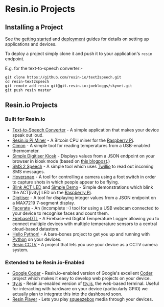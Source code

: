# Resin.io Projects

## Installing a Project

See the [getting started][getting-started] and [deployment][deploy] guides for
details on setting up applications and devices.

To deploy a project simply clone it and push it to your application's `resin`
endpoint.

E.g. for the text-to-speech converter:-

```
git clone https://github.com/resin-io/text2speech.git
cd resin-text2speech
git remote add resin git@git.resin.io:joebloggs/skynet.git
git push resin master
```

## Resin.io Projects

### Built for Resin.io

* [Text-to-Speech Converter][text2speech] - A simple application that makes your
  device speak out loud.
* [Resin.io Pi Miner][rpiminer] - A Bitcoin CPU miner for the [Raspberry Pi][rpi].
* [Cimon][cimon] - A simple tool for reading temperatures from a USB-enabled
  thermometer.
* [Simple Digitiser Kiosk][digitiser-kiosk] - Displays values from a JSON
  endpoint on your browser in kiosk mode (based on [this blogpost][kiosk-post].)
* [SMS 2 Speech][sms2speech] - A simple tool which uses [Twillio][twillio] to
  read out incoming SMS messages.
* [Hoversnap][hoversnap] - A tool for controlling a camera using a foot switch in
  order to capture shots in which people appear to be flying.
* [Blink ACT LED][blink-led] and [Simple Demo][simple-demo] - Simple
  demonstrations which blink the ACT[ivity] LED on the [Raspberry Pi][rpi].
* [Digitiser][digitiser] - A tool for displaying integer values from a JSON
  endpoint on a MAX7219 7-segment display.
* [Facerate][facerate] - An (incomplete :-) tool for using a USB webcam connected
  to your device to recognise faces and count them.
* [FirebaseDTL][firebase-dtl] - A Firebase-ed Digital Temperature Logger allowing
  you to connect multiple devices with multiple temperature sensors to a
  central cloud-based datastore.
* [Hello Python!][hello-python] - A bare-bones project to get you up and running
  with [Python][python] on your devices.
* [Resin CCTV][resin-cctv] - A project that lets you use your device as a CCTV
  camera system.

### Extended to be Resin.io-Enabled

* [Google Coder][coder-fork] - Resin.io-enabled version of Google's excellent
  [Coder][coder] project which makes it easy to develop web projects on your
  device.
* [tty.js][ttyjs-fork] - Resin.io-enabled version of [tty.js][ttyjs], the
  web-based terminal. Useful for interacting with hardware on your device
  (particularly GPIO) we actually plan to integrate this into the dashboard
  soon.
* [Resin Player][resin-player] - Lets you play [squeezebox][squeezebox] media
  through your devices.

[deploy]:/pages/deployment.md

[rpi]:http://www.raspberrypi.org/
[python]:https://www.python.org/

[getting-started]:/pages/gettingStarted.md
[text2speech]:https://github.com/resin-io/text2speech
[coder-fork]:https://github.com/resin-io/coder
[coder]:http://googlecreativelab.github.io/coder/
[ttyjs-fork]:https://github.com/resin-io/tty.js-resin
[ttyjs]:https://github.com/chjj/tty.js/
[rpiminer]:https://github.com/csquared/resin-piminer
[bitcoin]:http://en.wikipedia.org/wiki/Bitcoin
[resin-player]:https://bitbucket.org/lifeeth/resin_player/
[squeezebox]:http://www.mysqueezebox.com/index/Home
[cimon]:https://bitbucket.org/efwe/cimon
[digitiser-kiosk]:https://bitbucket.org/lifeeth/resin-kiosk
[kiosk-post]:http://blogs.wcode.org/2013/09/howto-boot-your-raspberry-pi-into-a-fullscreen-browser-kiosk/
[sms2speech]:https://github.com/alexandrosm/sms2speech
[twillio]:http://www.twilio.com/
[hoversnap]:https://github.com/resin-io/hoversnap
[blink-led]:https://github.com/csquared/resin-blink-act-led
[simple-demo]:https://github.com/csquared/resin-simple-demo
[digitiser]:http://github.com/lorenzo-stoakes/digitiser
[facerate]:https://github.com/lorenzo-stoakes/facerate
[firebase-dtl]:https://github.com/shaunmulligan/firebaseDTL
[hello-python]:https://github.com/alexandrosm/hello-python
[resin-cctv]:https://github.com/abresas/resin-cctv
